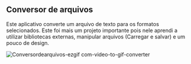 ## Conversor de arquivos
Este aplicativo converte um arquivo de texto para os formatos selecionados. 
Este foi mais um projeto importante pois nele aprendi a utilizar bibliotecas
externas, manipular arquivos (Carregar e salvar) e um pouco de design.

![Conversordearquivos-ezgif com-video-to-gif-converter](https://github.com/user-attachments/assets/6276455e-898f-41e1-82a9-339e5cd838c0)

